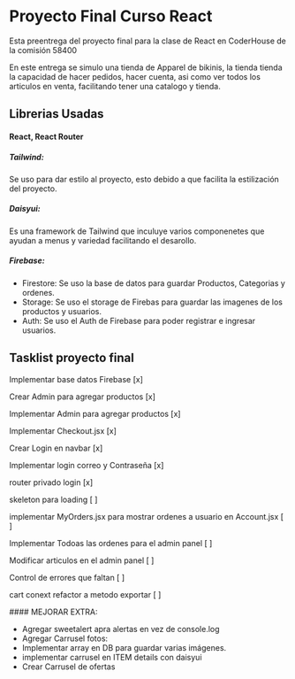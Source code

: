# Proyecto Final Curso React

Esta preentrega del proyecto final para la clase de React en CoderHouse de la comisión 58400

En este entrega se simulo una tienda de Apparel de bikinis, la tienda tienda la capacidad de hacer pedidos, hacer cuenta, asi como ver todos los articulos en venta, facilitando tener una catalogo y tienda.

## Librerias Usadas
#### React, React Router ####
##### Tailwind: ##### 
Se uso para dar estilo al proyecto, esto debido a que facilita la estilización del proyecto.
##### Daisyui: ##### 
Es una framework de Tailwind que inculuye varios componenetes que ayudan a menus y variedad facilitando el desarollo.
##### Firebase: 
* Firestore: Se uso la base de datos para guardar Productos, Categorias y ordenes.
* Storage: Se uso el storage de Firebas para guardar las imagenes de los productos y usuarios.
* Auth: Se uso el Auth de Firebase para poder registrar e ingresar usuarios.


## Tasklist proyecto final

Implementar base datos Firebase [x]

Crear Admin para agregar productos [x]

Implementar Admin para agregar productos [x]

Implementar Checkout.jsx [x]

Crear Login en navbar [x]

Implementar login correo y Contraseña [x]

router privado login [x]

skeleton para loading [ ]

implementar MyOrders.jsx para mostrar ordenes a usuario en Account.jsx [ ]

Implementar Todoas las ordenes para el admin panel [ ]

Modificar articulos en el admin panel [ ]

Control de errores que faltan [ ]

cart conext refactor a metodo exportar [ ]

#### MEJORAR EXTRA:
- Agregar sweetalert apra alertas en vez de console.log 
- Agregar Carrusel fotos:
- Implementar array en DB para guardar varias 	imágenes.
- implementar carrusel en ITEM details con daisyui
- Crear Carrusel de ofertas